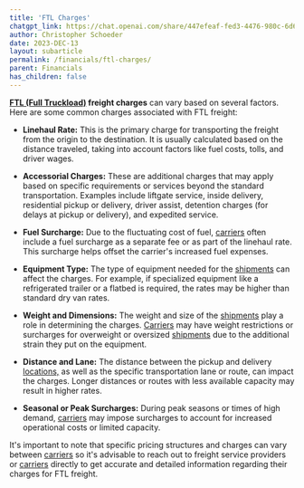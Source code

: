 ```yaml
---
title: 'FTL Charges'
chatgpt_link: https://chat.openai.com/share/447efeaf-fed3-4476-980c-6d6cfadafc3d
author: Christopher Schoeder
date: 2023-DEC-13
layout: subarticle
permalink: /financials/ftl-charges/
parent: Financials
has_children: false
---
```


**<a href="/modes/air">FTL (Full Truckload)</a> freight charges** can vary based on several factors. Here are some common charges associated with FTL freight:

- **Linehaul Rate:** This is the primary charge for transporting the freight from the origin to the destination. It is usually calculated based on the distance traveled, taking into account factors like fuel costs, tolls, and driver wages.

- **Accessorial Charges:** These are additional charges that may apply based on specific requirements or services beyond the standard transportation. Examples include liftgate service, inside delivery, residential pickup or delivery, driver assist, detention charges (for delays at pickup or delivery), and expedited service.

- **Fuel Surcharge:** Due to the fluctuating cost of fuel, <a href="/carriers/">carriers</a> often include a fuel surcharge as a separate fee or as part of the linehaul rate. This surcharge helps offset the carrier's increased fuel expenses.

- **Equipment Type:** The type of equipment needed for the <a href="/glossery/shipments">shipments</a> can affect the charges. For example, if specialized equipment like a refrigerated trailer or a flatbed is required, the rates may be higher than standard dry van rates.

- **Weight and Dimensions:** The weight and size of the <a href="/glossery/shipments">shipments</a> play a role in determining the charges. <a href="/carriers/">Carriers</a> may have weight restrictions or surcharges for overweight or oversized <a href="/glossery/shipments">shipments</a> due to the additional strain they put on the equipment.

- **Distance and Lane:** The distance between the pickup and delivery <a href="/locations/">locations,</a>  as well as the specific transportation lane or route, can impact the charges. Longer distances or routes with less available capacity may result in higher rates.

- **Seasonal or Peak Surcharges:** During peak seasons or times of high demand, <a href="/carriers/">carriers</a> may impose surcharges to account for increased operational costs or limited capacity.

It's important to note that specific pricing structures and charges can vary between <a href="/carriers">carriers</a> so it's advisable to reach out to freight service providers or <a href="/carriers/">carriers</a> directly to get accurate and detailed information regarding their charges for FTL freight.
